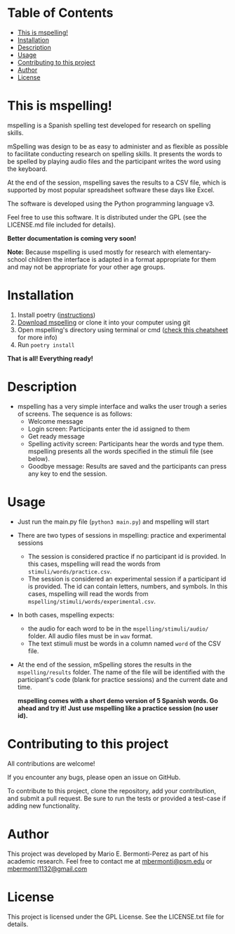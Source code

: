 
# Table of Contents

-   [This is mspelling!](#org4a53585)
-   [Installation](#org01d64e6)
-   [Description](#org50efb99)
-   [Usage](#org651842b)
-   [Contributing to this project](#orgb2b165a)
-   [Author](#orgdd6ae9c)
-   [License](#org8715b1b)


<a id="org4a53585"></a>

# This is mspelling!

mspelling is a Spanish spelling test developed for research on spelling
skills. 

mSpelling was design to be as easy to administer and as flexible as possible
to facilitate conducting research on spelling skills. It presents the words
to be spelled by playing audio files and the participant writes the word
using the keyboard.

At the end of the session, mspelling saves the results to a CSV file, which is supported
by most popular spreadsheet software these days like Excel.

The software is developed using the Python programming language v3.

Feel free to use this software. It is distributed under the
GPL (see the LICENSE.md file included for details).

**Better documentation is coming very soon!**

**Note:** Because mspelling is used mostly for research with elementary-school
        children the interface is adapted in a format appropriate for them and
        may not be appropriate for your other age groups.


<a id="org01d64e6"></a>

# Installation

1.  Install poetry ([instructions](https://python-poetry.org/docs/))
2.  [Download mspelling](https://github.com/mario-bermonti/mspelling/archive/master.zip) or clone it into your computer using git
3.  Open mspelling's directory using terminal or cmd ([check this cheatsheet](https://www.makeuseof.com/tag/mac-terminal-commands-cheat-sheet/) for more info)
4.  Run `poetry install`

**That is all! Everything ready!**


<a id="org50efb99"></a>

# Description

-   mspelling has a very simple interface and walks the user trough a series of
    screens. The sequence is as follows:
    -   Welcome message
    -   Login screen: Participants enter the id assigned to them
    -   Get ready message
    -   Spelling activity screen: Participants hear the words and type them. mspelling
        presents all the words specified in the stimuli file (see below).
    -   Goodbye message: Results are saved and the participants can press any key to
        end the session.


<a id="org651842b"></a>

# Usage

-   Just run the main.py file (`python3 main.py`) and mspelling will start
-   There are two types of sessions in mspelling: practice and experimental sessions
    -   The session is considered practice if no participant id is provided.
        In this cases, mspelling will read the words from
        `stimuli/words/practice.csv`.
    -   The session is considered an experimental session if a participant id is provided.
        The id can contain letters, numbers, and symbols. In this cases,
        mspelling will read the words from `mspelling/stimuli/words/experimental.csv`.
-   In both cases, mspelling expects:
    -   the audio for each word to be in the `mspelling/stimuli/audio/` folder.
        All audio files must be in `wav` format.
    -   The text stimuli must be words in a column named `word` of the CSV file.
-   At the end of the session, mSpelling stores the results in the
    `mspelling/results` folder. The name of the file will be identified with
    the participant's code (blank for practice sessions) and the current
    date and time.
    
    **mspelling comes with a short demo version of 5 Spanish words. Go ahead and
    try it! Just use mspelling like a practice session (no user id).**


<a id="orgb2b165a"></a>

# Contributing to this project

All contributions are welcome!

If you encounter any bugs, please open an issue on GitHub.

To contribute to this project, clone the repository, add your contribution, 
and submit a pull request. Be sure to run the tests or provided a test-case
if adding new functionality.


<a id="orgdd6ae9c"></a>

# Author

This project was developed by Mario E. Bermonti-Perez as part of
his academic research. Feel free to contact me at [mbermonti@psm.edu](mailto:mbermonti@psm.edu) or
[mbermonti1132@gmail.com](mailto:mbermonti1132@gmail.com)


<a id="org8715b1b"></a>

# License

This project is licensed under the  GPL License. See the LICENSE.txt file for
details.


